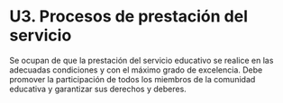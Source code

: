 # U3. Procesos de prestación del servicio

Se ocupan de que la prestación del servicio educativo se realice en las adecuadas condiciones y con el máximo grado de excelencia. Debe promover la participación de todos los miembros de la comunidad educativa y garantizar sus derechos y deberes.



